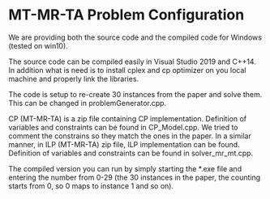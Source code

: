 # MT-MR-TA Problem Configuration

We are providing both the source code and the compiled code for Windows (tested on win10).

The source code can be compiled easily in Visual Studio 2019 and C++14.
In addition what is need is to install cplex and cp optimizer on you local machine and properly link the libraries.

The code is setup to re-create 30 instances from the paper and solve them. 
This can be changed in problemGenerator.cpp. 

CP (MT-MR-TA) is a zip file containing CP implementation. Definition of variables and constraints can be found in
CP_Model.cpp. We tried to comment the constrains so they match the ones in the paper. In a similar manner, in ILP (MT-MR-TA) zip file,
ILP implementation can be found. Definition of variables and constraints can be found in solver_mr_mt.cpp.

The compiled version you can run by simply starting the *.exe file and entering the number from 0-29 (the 30 instances in the paper, the counting starts from 0,
so 0 maps to instance 1 and so on). 
